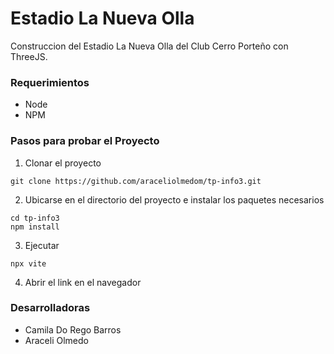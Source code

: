# Estadio La Nueva Olla

Construccion del Estadio La Nueva Olla del Club Cerro Porteño con ThreeJS.

### Requerimientos

- Node
- NPM

### Pasos para probar el Proyecto

1. Clonar el proyecto

```
git clone https://github.com/araceliolmedom/tp-info3.git
```

2. Ubicarse en el directorio del proyecto e instalar los paquetes necesarios

```
cd tp-info3
npm install
```

3. Ejecutar

```
npx vite
```

4. Abrir el link en el navegador

### Desarrolladoras

- Camila Do Rego Barros
- Araceli Olmedo
